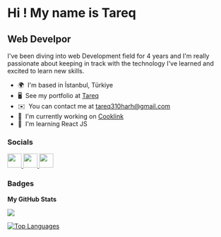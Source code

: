 Hi ! My name is Tareq
=============================================================================================================================

Web Develpor
------------

I've been diving into web Development field for 4 years and I'm really passionate about keeping in track with the technology I've learned and excited to learn new skills.

* 🌍  I'm based in İstanbul, Türkiye
* 🖥️  See my portfolio at [Tareq](http://Tareqharh.com)
* ✉️  You can contact me at [tareq310harh@gmail.com](mailto:tareq310harh@gmail.com)
* 🚀  I'm currently working on [Cooklink](http://github.com/OmarQaqish/cook-link)
* 🧠  I'm learning React JS

### Socials

<p align="left"> <a href="https://www.github.com/tarik310" target="_blank" rel="noreferrer"> <picture> <source media="(prefers-color-scheme: dark)" srcset="https://raw.githubusercontent.com/danielcranney/readme-generator/main/public/icons/socials/github-dark.svg" /> <source media="(prefers-color-scheme: light)" srcset="https://raw.githubusercontent.com/danielcranney/readme-generator/main/public/icons/socials/github.svg" /> <img src="https://raw.githubusercontent.com/danielcranney/readme-generator/main/public/icons/socials/github.svg" width="32" height="32" /> </picture> </a> <a href="https://www.linkedin.com/in/tareq-harh-6b21a51ba" target="_blank" rel="noreferrer"> <picture> <source media="(prefers-color-scheme: dark)" srcset="undefined" /> <source media="(prefers-color-scheme: light)" srcset="https://raw.githubusercontent.com/danielcranney/readme-generator/main/public/icons/socials/linkedin.svg" /> <img src="https://raw.githubusercontent.com/danielcranney/readme-generator/main/public/icons/socials/linkedin.svg" width="32" height="32" /> </picture> </a> <a href="http://www.medium.com/@tareq310harh" target="_blank" rel="noreferrer"> <picture> <source media="(prefers-color-scheme: dark)" srcset="https://raw.githubusercontent.com/danielcranney/readme-generator/main/public/icons/socials/medium-dark.svg" /> <source media="(prefers-color-scheme: light)" srcset="https://raw.githubusercontent.com/danielcranney/readme-generator/main/public/icons/socials/medium.svg" /> <img src="https://raw.githubusercontent.com/danielcranney/readme-generator/main/public/icons/socials/medium.svg" width="32" height="32" /> </picture> </a></p>

### Badges

<b>My GitHub Stats</b>

<a href="http://www.github.com/tarik310"><img src="https://github-readme-streak-stats.herokuapp.com/?user=tarik310&stroke=ffffff&background=1c1917&ring=22c55e&fire=22c55e&currStreakNum=ffffff&currStreakLabel=22c55e&sideNums=ffffff&sideLabels=ffffff&dates=ffffff&hide_border=true" /></a>

<a href="https://github.com/tarik310" align="left"><img src="https://github-readme-stats.vercel.app/api/top-langs/?username=tarik310&langs_count=10&title_color=22c55e&text_color=ffffff&icon_color=3382ed&bg_color=1c1917&hide_border=true&locale=en&custom_title=Top%20%Languages" alt="Top Languages" /></a>
